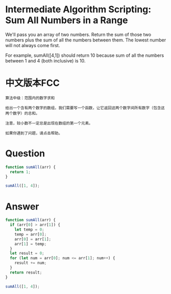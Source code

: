 # Intermediate Algorithm Scripting: Sum All Numbers in a Range

We'll pass you an array of two numbers. Return the sum of those two numbers plus the sum of all the numbers between them. The lowest number will not always come first.

For example, sumAll([4,1]) should return 10 because sum of all the numbers between 1 and 4 (both inclusive) is 10.


# 中文版本FCC
```
算法中级：范围内的数字求和

给出一个含有两个数字的数组，我们需要写一个函数，让它返回这两个数字间所有数字（包含这两个数字）的总和。

注意，较小数不一定总是出现在数组的第一个元素。

如果你遇到了问题，请点击帮助。
```


# Question
```js
function sumAll(arr) {
  return 1;
}

sumAll([1, 4]);
```


# Answer
```js
function sumAll(arr) {
  if (arr[0] > arr[1]) {
    let temp = 0;
    temp = arr[0];
    arr[0] = arr[1];
    arr[1] = temp;
  }
  let result = 0;
  for (let num = arr[0]; num <= arr[1]; num++) {
    result += num;
  }
  return result;
}

sumAll([1, 4]);
```